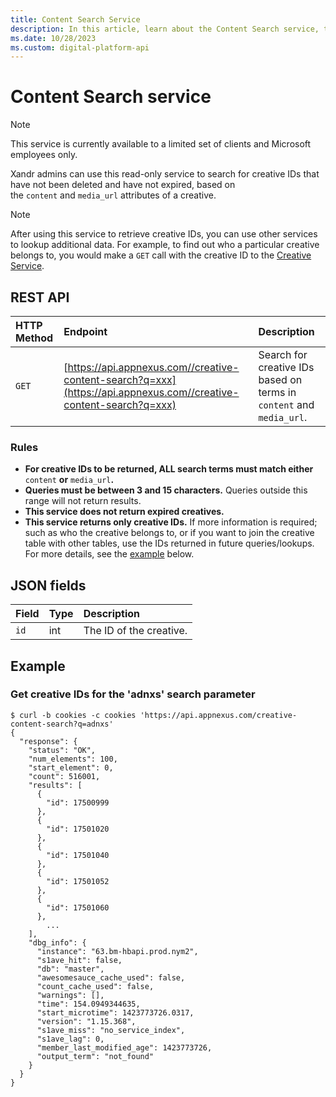 ```yaml
---
title: Content Search Service
description: In this article, learn about the Content Search service, their JSON fields, and REST API with thorough examples.
ms.date: 10/28/2023
ms.custom: digital-platform-api
---
```


# Content Search service

> [!NOTE]
> This service is currently available to a limited set of clients and Microsoft employees only.

Xandr admins can use this read-only service to search for creative IDs that have not been deleted and have not expired, based on the `content` and `media_url` attributes of a creative.

> [!NOTE]
> After using this service to retrieve creative IDs, you can use other services to lookup additional data. For example, to find out who a particular creative belongs to, you would make a `GET` call with the creative ID to the [Creative Service](creative-service.md).

## REST API

| HTTP Method | Endpoint | Description |
|:---|:---|:---|
| `GET` | [https://api.appnexus.com//creative-content-search?q=xxx](https://api.appnexus.com//creative-content-search?q=xxx) | Search for creative IDs based on terms in `content` and `media_url`. |

### Rules

- **For creative IDs to be returned, ALL search terms must match either** `content` **or** `media_url`**.**
- **Queries must be between 3 and 15 characters.** Queries outside this range will not return results.
- **This service does not return expired creatives.**
- **This service returns only creative IDs.** If more information is required; such as who the creative belongs to, or if you want to join the creative table with other tables, use the IDs returned in future queries/lookups. For more details, see the [example](#example) below.

## JSON fields

| Field | Type | Description |
|:---|:---|:---|
| `id` | int | The ID of the creative. |

## Example

### Get creative IDs for the 'adnxs' search parameter

```
$ curl -b cookies -c cookies 'https://api.appnexus.com/creative-content-search?q=adnxs'
{
  "response": {
    "status": "OK",
    "num_elements": 100,
    "start_element": 0,
    "count": 516001,
    "results": [
      {
        "id": 17500999
      },
      {
        "id": 17501020
      },
      {
        "id": 17501040
      },
      {
        "id": 17501052
      },
      {
        "id": 17501060
      },
        ...
    ],
    "dbg_info": {
      "instance": "63.bm-hbapi.prod.nym2",
      "s1ave_hit": false,
      "db": "master",
      "awesomesauce_cache_used": false,
      "count_cache_used": false,
      "warnings": [],
      "time": 154.0949344635,
      "start_microtime": 1423773726.0317,
      "version": "1.15.368",
      "s1ave_miss": "no_service_index",
      "s1ave_lag": 0,
      "member_last_modified_age": 1423773726,
      "output_term": "not_found"
    }
  }
}
```
